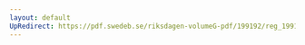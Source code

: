```yaml
---
layout: default
UpRedirect: https://pdf.swedeb.se/riksdagen-volumeG-pdf/199192/reg_199192_FöU/reg_199192_FöU_0004.pdf
---
```

